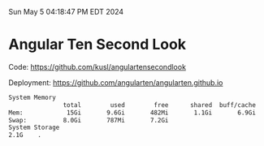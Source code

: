 Sun May  5 04:18:47 PM EDT 2024

# Angular Ten Second Look

Code: https://github.com/kusl/angulartensecondlook

Deployment: https://github.com/angularten/angularten.github.io

```bash
System Memory
               total        used        free      shared  buff/cache   available
Mem:            15Gi       9.6Gi       482Mi       1.1Gi       6.9Gi       5.7Gi
Swap:          8.0Gi       787Mi       7.2Gi
System Storage
2.1G	.
```
```bash
